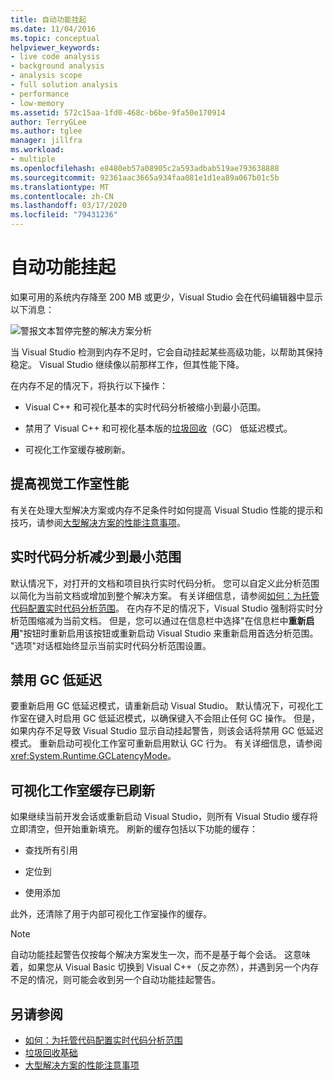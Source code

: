 ```yaml
---
title: 自动功能挂起
ms.date: 11/04/2016
ms.topic: conceptual
helpviewer_keywords:
- live code analysis
- background analysis
- analysis scope
- full solution analysis
- performance
- low-memory
ms.assetid: 572c15aa-1fd0-468c-b6be-9fa50e170914
author: TerryGLee
ms.author: tglee
manager: jillfra
ms.workload:
- multiple
ms.openlocfilehash: e8480eb57a08905c2a593adbab519ae793638888
ms.sourcegitcommit: 92361aac3665a934faa081e1d1ea89a067b01c5b
ms.translationtype: MT
ms.contentlocale: zh-CN
ms.lasthandoff: 03/17/2020
ms.locfileid: "79431236"
---
```

# <a name="automatic-feature-suspension"></a>自动功能挂起

如果可用的系统内存降至 200 MB 或更少，Visual Studio 会在代码编辑器中显示以下消息：

![警报文本暂停完整的解决方案分析](../code-quality/media/fsa_alert.png)

当 Visual Studio 检测到内存不足时，它会自动挂起某些高级功能，以帮助其保持稳定。 Visual Studio 继续像以前那样工作，但其性能下降。

在内存不足的情况下，将执行以下操作：

- Visual C++ 和可视化基本的实时代码分析被缩小到最小范围。

- 禁用了 Visual C++ 和可视化基本版的[垃圾回收](/dotnet/standard/garbage-collection/index)（GC） 低延迟模式。

- 可视化工作室缓存被刷新。

## <a name="improve-visual-studio-performance"></a>提高视觉工作室性能

有关在处理大型解决方案或内存不足条件时如何提高 Visual Studio 性能的提示和技巧，请参阅[大型解决方案的性能注意事项](https://github.com/dotnet/roslyn/wiki/Performance-considerations-for-large-solutions)。

## <a name="live-code-analysis-is-reduced-to-minimal-scope"></a>实时代码分析减少到最小范围

默认情况下，对打开的文档和项目执行实时代码分析。 您可以自定义此分析范围以简化为当前文档或增加到整个解决方案。 有关详细信息，请参阅[如何：为托管代码配置实时代码分析范围](./configure-live-code-analysis-scope-managed-code.md)。 在内存不足的情况下，Visual Studio 强制将实时分析范围缩减为当前文档。 但是，您可以通过在信息栏中选择"在信息栏中**重新启用**"按钮时重新启用该按钮或重新启动 Visual Studio 来重新启用首选分析范围。 "选项"对话框始终显示当前实时代码分析范围设置。

## <a name="gc-low-latency-disabled"></a>禁用 GC 低延迟

要重新启用 GC 低延迟模式，请重新启动 Visual Studio。 默认情况下，可视化工作室在键入时启用 GC 低延迟模式，以确保键入不会阻止任何 GC 操作。 但是，如果内存不足导致 Visual Studio 显示自动挂起警告，则该会话将禁用 GC 低延迟模式。 重新启动可视化工作室可重新启用默认 GC 行为。 有关详细信息，请参阅 <xref:System.Runtime.GCLatencyMode>。

## <a name="visual-studio-caches-flushed"></a>可视化工作室缓存已刷新

如果继续当前开发会话或重新启动 Visual Studio，则所有 Visual Studio 缓存将立即清空，但开始重新填充。 刷新的缓存包括以下功能的缓存：

- 查找所有引用

- 定位到

- 使用添加

此外，还清除了用于内部可视化工作室操作的缓存。

> [!NOTE]
> 自动功能挂起警告仅按每个解决方案发生一次，而不是基于每个会话。 这意味着，如果您从 Visual Basic 切换到 Visual C++（反之亦然），并遇到另一个内存不足的情况，则可能会收到另一个自动功能挂起警告。

## <a name="see-also"></a>另请参阅

- [如何：为托管代码配置实时代码分析范围](./configure-live-code-analysis-scope-managed-code.md)
- [垃圾回收基础](/dotnet/standard/garbage-collection/fundamentals)
- [大型解决方案的性能注意事项](https://github.com/dotnet/roslyn/wiki/Performance-considerations-for-large-solutions)
